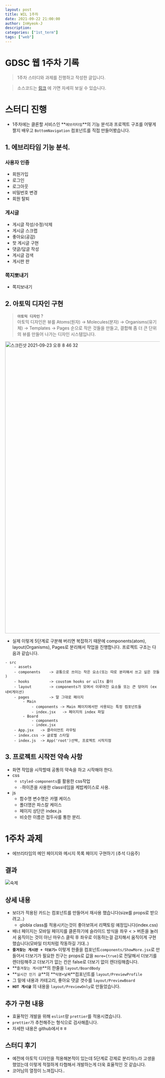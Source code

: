 ```yaml
---
layout: post
title: WIL 1주차
date: 2021-09-22 21:00:00
author: InHyeok-J
description:
categories: ["1st_term"]
tags: ["web"]
---
```


# GDSC 웹 1주차 기록

> 1주차 스터디와 과제를 진행하고 작성한 글입니다.

> 소스코드는 <a href="https://github.com/InHyeok-J/GDSCTimeFront" target="_blank" rel="noopener">링크</a> 에 가면 자세히 보실 수 있습니다.

# 스터디 진행

- 1주차에는 클론할 서비스인 **`에브리타임`**의 기능 분석과 프로젝트 구조를 어떻게 짤지 배우고 `BottomNavigation` 컴포넌트를 직접 만들어봤습니다.

## 1. 에브리타임 기능 분석.

### 사용자 인증

- 회원가입
- 로그인
- 로그아웃
- 비밀번호 변경
- 회원 탈퇴

### 게시글

- 게시글 작성/수정/삭제
- 게시글 스크랩
- 좋아요(공감)
- 핫 게시글 구현
- 댓글/답글 작성
- 게시글 검색
- 게시판 판

### 쪽지뽀내기

- 쪽지보내기

## 2. 아토믹 디자인 구현

> **`아토믹 디자인`** ?  
> 아토믹 디자인은 뷰를 Atoms(원자) -> Molecules(분자) -> Organisms(유기체) -> Templates -> Pages 순으로 작은 것들을 만들고, 결합해 좀 더 큰 단위의 뷰를 만들어 나가는 디자인 시스템입니다.

<img width="950" alt="스크린샷 2021-09-23 오후 8 46 32" src="https://user-images.githubusercontent.com/28949213/134501541-46b4e7de-398f-4c0a-970d-52e3968dc8ba.png">

- 실제 이렇게 5단계로 구분해 버리면 복잡하기 때문에 components(atom), layout(Organisms), Pages로 분리해서 작업을 진행합니다. 프로젝트 구조는 다음과 같습니다.

```
- src
    - assets
    - components    -> 공통으로 쓰이는 작은 요소(또는 따로 분리해서 쓰고 싶은 것들 )
    - hooks         -> coustom hooks or uilts 폴더
    - layout        -> components가 모여서 이루어진 요소들 또는 큰 덩어리 (ex 네비게이션)
    - pages         -> 말 그대로 페이지
        - Main
            - components -> Main 페이지에서만 사용되는 특정 컴포넌트들
            - index.jsx   -> 페이지의 index 파일
        - Board
            - components
            - index.jsx
    - App.jsx   -> 클라이언트 라우팅
    - index.css -> 글로벌 스타일
    - index.js  -> App('root')선택, 프로젝트 시작지점
```

## 3. 프로젝트 시작전 약속 사항

- 화면 작업을 시작할때 공통의 약속을 하고 시작해야 한다.
- css
  - `styled-components`를 활용한 css작업
  - `-`하이픈을 사용한 class네임을 케밥케이스로 사용.
- js
  - 함수명 변수명은 카멜 케이스
  - 폴더명은 파스칼 케이스
  - 페이지 상단은 index.js
  - 비슷한 이름은 접두사를 통한 분리.

# 1주차 과제

- 에브리타임의 메인 페이지와 메시지 목록 페이지 구현하기 (추석 다음주)

## 결과

![숙제](https://user-images.githubusercontent.com/28949213/134502438-2b925f9f-ad09-4e17-9522-29ae5444ba59.gif)

## 상세 내용

- 보더가 적용된 카드는 컴포넌트를 만들어서 재사용 했습니다(size를 props로 받으려고..)
  - globla class를 적용시키는것이 좋아보여서 리팩토링 예정입니다(index.css)
- 배너 페이지는 모바일 페이지를 클론하기에 슬라이드 방식을 좌우 < > 버튼을 눌러서 움직이는 것이 아닌 마우스 클릭 후 좌우로 이동하는걸 감지해서 움직이게 구현했습니다(모바일 터치처럼 작동하길 기대..)
- **`즐겨찾는 게시판 + 더보기>`** 이렇게 한줄을 컴포넌트`components/ShowMore.jsx`로 만들어서 더보기가 필요한 친구는 props로 값을 `more={true}`로 전달해서 더보기를 렌더링해주고 더보기가 없는 칸은 false로 더보기 없이 렌더링해줍니다.
- **`즐겨찾는 게시판`**의 한줄을 `layout/BoardBody`
- **`실시간 인기 글`**의 **`익명+날짜`**컴포넌트를 `layout/PreviewProfile`
- 그 밑에 내용과 카테고리, 좋아요 댓글 갯수를 `layout/PreviewBoard`
- **`HOT 게시글`** 의 내용을 `layout/PreviewOnly`로 만들었습니다.

## 추가 구현 내용

- 효율적인 개발을 위해 `eslint`랑 `prettier`를 적용시켰습니다.
- `prettier`가 추천해주는 형식으로 검사해줍니다.
- 자세한 내용은 github에서ㅎㅎ

## 스터디 후기

- 예전에 아토믹 디자인을 적용해본적이 있는데 5단계로 강제로 분리하느라 고생을 했었는데 이렇게 적절하게 타협해서 개발하는게 더욱 효율적인 것 같습니다.
- 코어님의 열정이 느껴집니다..
